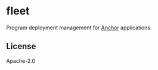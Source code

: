 # fleet

Program deployment management for [Anchor](https://project-serum.github.io/anchor/) applications.

## License

Apache-2.0
